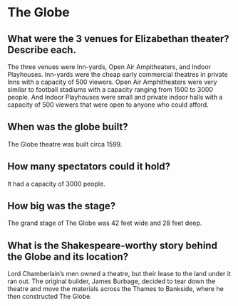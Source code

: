 # The Globe

## What were the 3 venues for Elizabethan theater? Describe each.
The three venues were Inn-yards, Open Air Ampitheaters, and Indoor Playhouses. Inn-yards were the cheap early commercial theatres in private Inns with a capacity of 500 viewers. Open Air Amphitheaters were very similar to football stadiums with a capacity ranging from 1500 to 3000 people. And Indoor Playhouses were small and private indoor halls with a capacity of 500 viewers that were open to anyone who could afford.

## When was the globe built?
The Globe theatre was built circa 1599.

## How many spectators could it hold?
It had a capacity of 3000 people.

## How big was the stage?
The grand stage of The Globe was 42 feet wide and 28 feet deep.

## What is the Shakespeare-worthy story behind the Globe and its location?
Lord Chamberlain’s men owned a theatre, but their lease to the land under it ran out. The original builder, James Burbage, decided to tear down the theatre and move the materials across the Thames to Bankside, where he then constructed The Globe.